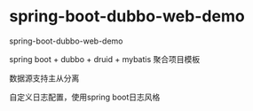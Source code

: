 # spring-boot-dubbo-web-demo
spring-boot-dubbo-web-demo

spring boot + dubbo + druid + mybatis 聚合项目模板

数据源支持主从分离

自定义日志配置，使用spring boot日志风格

